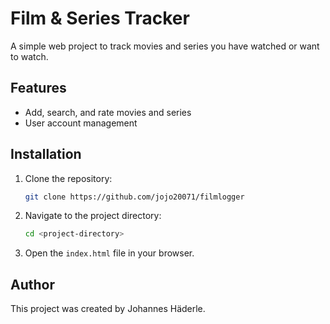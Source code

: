 # Film & Series Tracker

A simple web project to track movies and series you have watched or want to watch.

## Features

- Add, search, and rate movies and series
- User account management

## Installation

1. Clone the repository:
    ```bash
    git clone https://github.com/jojo20071/filmlogger
    ```
2. Navigate to the project directory:
    ```bash
    cd <project-directory>
    ```
3. Open the `index.html` file in your browser.

## Author

This project was created by Johannes Häderle.
